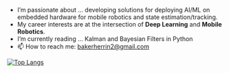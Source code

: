 - I’m passionate about ... developing solutions for deploying AI/ML on embedded hardware for mobile robotics and state estimation/tracking.
- My career interests are at the intersection of **Deep Learning** and **Mobile Robotics**.
- I’m currently reading ... Kalman and Bayesian Filters in Python
- 📫 How to reach me: bakerherrin2@gmail.com

<!--
[![E. Baker Herrin's GitHub stats](https://github-readme-stats.vercel.app/api?username=abubake&cache_bust=1)](https://github.com/knmcguire/github-readme-stats) 
-->
[![Top Langs](https://github-readme-stats.vercel.app/api/top-langs/?username=abubake&cache_bust=1&size_weight=0.5&count_weight=0.5&langs_count=5&hide=assembly,cmake,makefile,matlab,shaderlab,html&layout=compact)](https://github.com/knmcguire/github-readme-stats)

<!---
Baker's GitHub TODOs:
- Organize/Move 3DGS_planning to GitHub
- Clean up readme.md for RAITE_CV_MLOps
- [DONE] Add Autonomous Robotics Python KF to Pinned items
- Add 3DCD Code to GitHub
- RAITE_CV_MLOps: Finish train,test,evaluate edits/refactor
- 3DCD Code: Clean up/ refactor

- Review Autonomous Robotics code to see what else should be added

Maybe Dos:
- Add Python/C++ KF Implementation to Pinned -> Add ROS2 Package for Python/C++ KF localization
- Add other 3 Dynamics approaches to Dynamics problems (have all 4 methods)
--->

